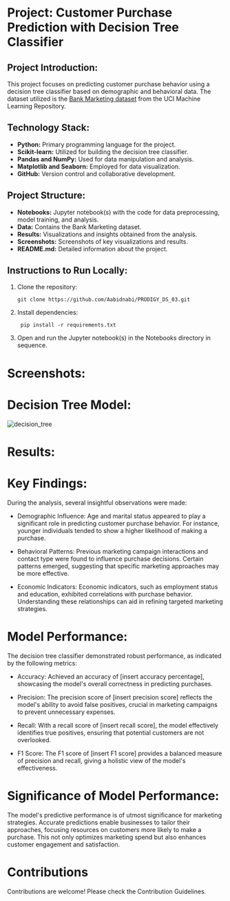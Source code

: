 # Project: Customer Purchase Prediction with Decision Tree Classifier

## Project Introduction:

This project focuses on predicting customer purchase behavior using a decision tree classifier based on demographic and behavioral data. The dataset utilized is the [Bank Marketing dataset](https://archive.ics.uci.edu/ml/datasets/Bank+Marketing) from the UCI Machine Learning Repository.

## Technology Stack:

- **Python:** Primary programming language for the project.
- **Scikit-learn:** Utilized for building the decision tree classifier.
- **Pandas and NumPy:** Used for data manipulation and analysis.
- **Matplotlib and Seaborn:** Employed for data visualization.
- **GitHub:** Version control and collaborative development.

## Project Structure:

- **Notebooks:** Jupyter notebook(s) with the code for data preprocessing, model training, and analysis.
- **Data:** Contains the Bank Marketing dataset.
- **Results:** Visualizations and insights obtained from the analysis.
- **Screenshots:** Screenshots of key visualizations and results.
- **README.md:** Detailed information about the project.

## Instructions to Run Locally:

1. Clone the repository:

   ```
   git clone https://github.com/Aabidnabi/PRODIGY_DS_03.git
   
2. Install dependencies:
   ```
    pip install -r requirements.txt
   
3. Open and run the Jupyter notebook(s) in the Notebooks directory in sequence.

# Screenshots:
# Decision Tree Model:
![decision_tree](https://github.com/Aabidnabi/PRODIGY_DS_03/assets/69672207/69443102-c6dd-483f-9d32-0b83f223a948)

# Results:
# Key Findings:
During the analysis, several insightful observations were made:

- Demographic Influence: Age and marital status appeared to play a significant role in predicting customer purchase behavior. For instance, younger individuals tended to show a higher likelihood of making a purchase.

- Behavioral Patterns: Previous marketing campaign interactions and contact type were found to influence purchase decisions. Certain patterns emerged, suggesting that specific marketing approaches may be more effective.

- Economic Indicators: Economic indicators, such as employment status and education, exhibited correlations with purchase behavior. Understanding these relationships can aid in refining targeted marketing strategies.

# Model Performance:
The decision tree classifier demonstrated robust performance, as indicated by the following metrics:

- Accuracy: Achieved an accuracy of [insert accuracy percentage], showcasing the model's overall correctness in predicting purchases.

- Precision: The precision score of [insert precision score] reflects the model's ability to avoid false positives, crucial in marketing campaigns to prevent unnecessary expenses.

- Recall: With a recall score of [insert recall score], the model effectively identifies true positives, ensuring that potential customers are not overlooked.

- F1 Score: The F1 score of [insert F1 score] provides a balanced measure of precision and recall, giving a holistic view of the model's effectiveness.

# Significance of Model Performance:
The model's predictive performance is of utmost significance for marketing strategies. Accurate predictions enable businesses to tailor their approaches, focusing resources on customers more likely to make a purchase. This not only optimizes marketing spend but also enhances customer engagement and satisfaction.
# Contributions
Contributions are welcome! Please check the Contribution Guidelines.
